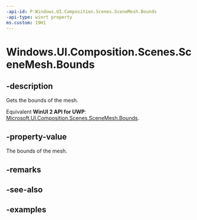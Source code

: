 ```yaml
---
-api-id: P:Windows.UI.Composition.Scenes.SceneMesh.Bounds
-api-type: winrt property
ms.custom: 19H1
---
```


<!-- Property syntax.
public SceneBoundingBox Bounds { get; }
-->

# Windows.UI.Composition.Scenes.SceneMesh.Bounds

## -description

Gets the bounds of the mesh.

Equivalent **WinUI 2 API for UWP**: [Microsoft.UI.Composition.Scenes.SceneMesh.Bounds](/windows/winui/api/microsoft.ui.composition.scenes.scenemesh.bounds).

## -property-value

The bounds of the mesh.

## -remarks

## -see-also

## -examples

